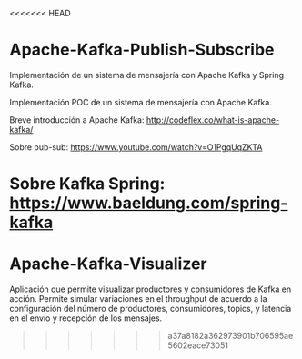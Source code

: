 <<<<<<< HEAD
# Apache-Kafka-Publish-Subscribe
Implementación de un sistema de mensajería con Apache Kafka y Spring Kafka.

Implementación POC de un sistema de mensajería con Apache Kafka. 

Breve introducción a Apache Kafka: http://codeflex.co/what-is-apache-kafka/

Sobre pub-sub: https://www.youtube.com/watch?v=O1PgqUqZKTA

Sobre Kafka Spring: https://www.baeldung.com/spring-kafka
=======
# Apache-Kafka-Visualizer
Aplicación que permite visualizar productores y consumidores de Kafka en acción. Permite simular variaciones en el throughput de acuerdo a la configuración del número de productores, consumidores, topics, y latencia en el envío y recepción de los mensajes. 
>>>>>>> a37a8182a362973901b706595ae5602eace73051
